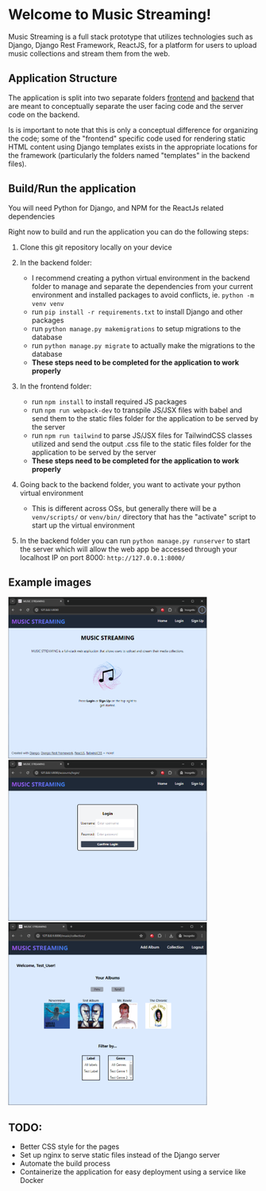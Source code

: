 
# Welcome to Music Streaming!

Music Streaming is a full stack prototype that utilizes technologies such as Django, Django Rest Framework, ReactJS, for a platform for users to upload music collections and stream them from the web.

## Application Structure
The application is split into two separate folders [frontend](https://github.com/squee72564/Music-Streaming/tree/main/frontend) and [backend](https://github.com/squee72564/Music-Streaming/tree/main/backend) that are meant to conceptually separate the user facing code and the server code on the backend.

Is is important to note that this is only a conceptual difference for organizing the code; some of the "frontend" specific code used for rendering static HTML content using Django templates exists in the appropriate locations for the framework (particularly the folders named "templates" in the backend files). 

## Build/Run the application
You will need Python for Django, and NPM for the ReactJs related dependencies

Right now to build and run the application you can do the following steps:
1. Clone this git repository locally on your device
2. In the backend folder:
	* I recommend creating a python virtual environment in the backend folder to manage and separate the dependencies from your current environment and installed packages to avoid conflicts, ie. `python -m venv venv`
	* run `pip install -r requirements.txt` to install Django and other packages
	* run `python manage.py makemigrations` to setup migrations to the database
	* run `python manage.py migrate` to actually make the migrations to the database
	* **These steps need to be completed for the application to work properly** 
	
3.  In the frontend folder:
	*   run `npm install` to install required JS packages
	*	 run `npm run webpack-dev` to transpile JS/JSX files with babel and send them to the static files folder for the application to be served by the server
	*	 run `npm run tailwind` to parse JS/JSX files for TailwindCSS classes utilized and send the output .css file to the static files folder for the application to be served by the server
	*	**These steps need to be completed for the application to work properly** 

4. Going back to the backend folder, you want to activate your python virtual environment
	*   This is different across OSs, but generally there will be a `venv/scripts/` or `venv/bin/` directory that has the "activate" script to start up the virtual environment

5. In the backend folder you can run `python manage.py runserver` to start the server which will allow the web app be accessed through your localhost IP on port 8000: `http://127.0.0.1:8000/`

## Example images
<img src="https://github.com/squee72564/Music-Streaming/raw/main/github/home.PNG" alt="home page" width="400">
<img src="https://github.com/squee72564/Music-Streaming/raw/main/github/login.PNG" alt="login page" width="400">
<img src="https://github.com/squee72564/Music-Streaming/raw/main/github/collection.png" alt="music collection page" width="400">

## TODO:
* Better CSS style for the pages
* Set up nginx to serve static files instead of the Django server
* Automate the build process
* Containerize the application for easy deployment using a service like Docker